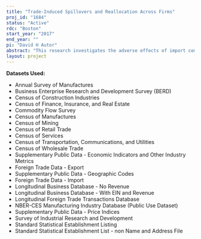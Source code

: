 ```yaml
---
title: "Trade-Induced Spillovers and Reallocation Across Firms"
proj_id: "1684"
status: "Active"
rdc: "Boston"
start_year: "2017"
end_year: ""
pi: "David H Autor"
abstract: "This research investigates the adverse effects of import competition on exposed workers, firms, and local labor markets, both on firms that compete directly with foreign producers, as well as through several indirect channels whose relative importance is not yet known. This project poses three questions. First, what are the predominant mechanisms through which trade shocks impact aggregate employment and output? Alongside direct effects, we evaluate two leading explanations for trade-induced job losses: aggregate demand effects and propagation through input-output linkages. Second, how do trade shocks affect the allocation of economic activity across firms? Theoretical models of firm-level dynamics suggest that the effects of both direct and indirect import exposure on entry, exit, and factor demands should vary systematically with a firm’s initial productivity, exporting status, size, and age. These heterogeneous treatment effects, if present, could give rise to economically important reallocation in response to trade shocks. Finally, what are the effects of negative shocks, such as import exposure, on firm and establishment survey non-response in Census Bureau surveys and censuses?"
layout: project
---
```


**Datasets Used:**

  - Annual Survey of Manufactures 
  - Business Enterprise Research and Development Survey (BERD) 
  - Census of Construction Industries 
  - Census of Finance, Insurance, and Real Estate 
  - Commodity Flow Survey 
  - Census of Manufactures 
  - Census of Mining 
  - Census of Retail Trade 
  - Census of Services 
  - Census of Transportation, Communications, and Utilities 
  - Census of Wholesale Trade 
  - Supplementary Public Data - Economic Indicators and Other Industry Metrics 
  - Foreign Trade Data - Export 
  - Supplementary Public Data - Geographic Codes 
  - Foreign Trade Data - Import 
  - Longitudinal Business Database - No Revenue 
  - Longitudinal Business Database - With EIN and Revenue 
  - Longitudinal Foreign Trade Transactions Database 
  - NBER-CES Manufacturing Industry Database (Public Use Dataset) 
  - Supplementary Public Data - Price Indices 
  - Survey of Industrial Research and Development 
  - Standard Statistical Establishment Listing 
  - Standard Statistical Establishment List - non Name and Address File 

